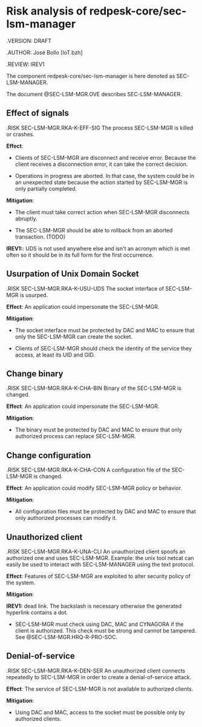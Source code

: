 # Risk analysis of redpesk-core/sec-lsm-manager

.VERSION: DRAFT

.AUTHOR: José Bollo [IoT.bzh]

.REVIEW: IREV1

The component redpesk-core/sec-lsm-manager is here denoted as
SEC-LSM-MANAGER.

The document @SEC-LSM-MGR.OVE describes SEC-LSM-MANAGER.

## Effect of signals

.RISK SEC-LSM-MGR.RKA-K-EFF-SIG
The process SEC-LSM-MGR is killed or crashes.

**Effect**:

- Clients of SEC-LSM-MGR are disconnect and receive error.
  Because the client receives a disconnection error, it can take the
  correct decision.

- Operations in progress are aborted. In that case, the system could be
  in an unexpected state because the action started by SEC-LSM-MGR is
  only partially completed.

**Mitigation**:

- The client must take correct action when SEC-LSM-MGR disconnects
  abruptly.

- The SEC-LSM-MGR should be able to rollback from an aborted transaction.
  (TODO)

**IREV1:**: UDS is not used anywhere else and isn't an acronym which is
met often so it should be in its full form for the first occurrence.

## Usurpation of Unix Domain Socket

.RISK SEC-LSM-MGR.RKA-K-USU-UDS
The socket interface of SEC-LSM-MGR is usurped.

**Effect**: An application could impersonate the SEC-LSM-MGR.

**Mitigation**:

- The socket interface must be protected by DAC and MAC to ensure that only
the SEC-LSM-MGR can create the socket.

- Clients of SEC-LSM-MGR should check the identity of the service they
access, at least its UID and GID.

## Change binary

.RISK SEC-LSM-MGR.RKA-K-CHA-BIN
Binary of the SEC-LSM-MGR is changed.

**Effect**: An application could impersonate the SEC-LSM-MGR.

**Mitigation**:

- The binary must be protected by DAC and MAC to ensure that only
authorized process can replace SEC-LSM-MGR.

## Change configuration

.RISK SEC-LSM-MGR.RKA-K-CHA-CON
A configuration file of the SEC-LSM-MGR is changed.

**Effect**: An application could modify SEC-LSM-MGR policy or behavior.

**Mitigation**:

- All configuration files must be protected by DAC and MAC to ensure
that only authorized processes can modify it.

## Unauthorized client

.RISK SEC-LSM-MGR.RKA-K-UNA-CLI An unauthorized client spoofs an
authorized one and uses SEC-LSM-MGR. Example: the unix tool netcat can
easily be used to interact with SEC-LSM-MANAGER using the text protocol.

**Effect**: Features of SEC-LSM-MGR are exploited to alter security policy
of the system.

**Mitigation**:

**IREV1:** dead link. The backslash is necessary otherwise the generated
hyperlink contains a dot.

- SEC-LSM-MGR must check using DAC, MAC and CYNAGORA if the client is
authorized. This check must be strong and cannot be tampered. See
@SEC-LSM-MGR.HRQ-R-PRO-SOC\.

## Denial-of-service

.RISK SEC-LSM-MGR.RKA-K-DEN-SER
An unauthorized client connects repeatedly to SEC-LSM-MGR in order to
create a denial-of-service attack.

**Effect**: The service of SEC-LSM-MGR is not available to authorized
clients.

**Mitigation**:

- Using DAC and MAC, access to the socket must be possible only by authorized
clients.
